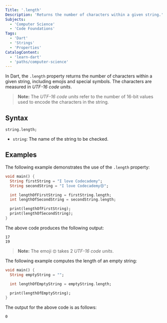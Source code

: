 ```yaml
---
Title: '.length'
Description: 'Returns the number of characters within a given string.'
Subjects:
  - 'Computer Science'
  - 'Code Foundations'
Tags:
  - 'Dart'
  - 'Strings'
  - 'Properties'
CatalogContent:
  - 'learn-dart'
  - 'paths/computer-science'
---
```


In Dart, the `.length` property returns the number of characters within a given string, including emojis and special symbols. The characters are measured in _UTF-16 code units_.

> **Note:** The _UTF-16 code units_ refer to the number of 16-bit values used to encode the characters in the string.

## Syntax

```pseudo
string.length;
```

- `string`: The name of the string to be checked.

## Examples

The following example demonstrates the use of the `.length` property:

```dart
void main() {
  String firstString = "I love Codecademy";
  String secondString = "I love Codecademy😍";

  int lengthOfFirstString = firstString.length;
  int lengthOfSecondString = secondString.length;

  print(lengthOfFirstString);
  print(lengthOfSecondString);
}
```

The above code produces the following output:

```shell
17
19
```

> **Note:** The emoji `😍` takes 2 _UTF-16 code units_.

The following example computes the length of an empty string:

```dart
void main() {
  String emptyString = "";

  int lengthOfEmptyString = emptyString.length;

  print(lengthOfEmptyString);
}
```

The output for the above code is as follows:

```shell
0
```
